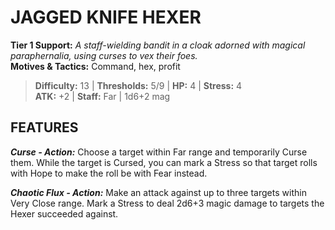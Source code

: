 # JAGGED KNIFE HEXER

**Tier 1 Support:** *A staff-wielding bandit in a cloak adorned with magical paraphernalia, using curses to vex their foes.*  
**Motives & Tactics:** Command, hex, profit

> **Difficulty:** 13 | **Thresholds:** 5/9 | **HP:** 4 | **Stress:** 4  
> **ATK:** +2 | **Staff:** Far | 1d6+2 mag  

## FEATURES

***Curse - Action:*** Choose a target within Far range and temporarily Curse them. While the target is Cursed, you can mark a Stress so that target rolls with Hope to make the roll be with Fear instead.

***Chaotic Flux - Action:*** Make an attack against up to three targets within Very Close range. Mark a Stress to deal 2d6+3 magic damage to targets the Hexer succeeded against.
